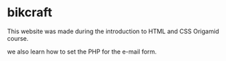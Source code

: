 # bikcraft

This website was made during the introduction to HTML and CSS Origamid course.

we also learn how to set the PHP for the e-mail form.
